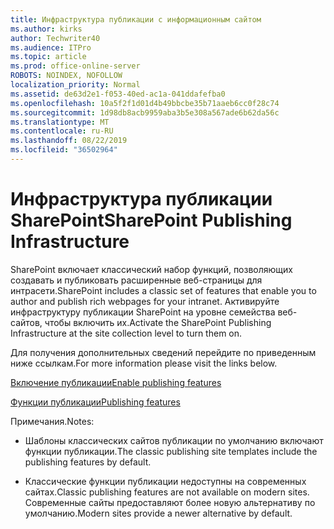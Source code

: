 ```yaml
---
title: Инфраструктура публикации с информационным сайтом
ms.author: kirks
author: Techwriter40
ms.audience: ITPro
ms.topic: article
ms.prod: office-online-server
ROBOTS: NOINDEX, NOFOLLOW
localization_priority: Normal
ms.assetid: de63d2e1-f053-40ed-ac1a-041ddafefba0
ms.openlocfilehash: 10a5f2f1d01d4b49bbcbe35b71aaeb6cc0f28c74
ms.sourcegitcommit: 1d98db8acb9959aba3b5e308a567ade6b62da56c
ms.translationtype: MT
ms.contentlocale: ru-RU
ms.lasthandoff: 08/22/2019
ms.locfileid: "36502964"
---
```

# <a name="sharepoint-publishing-infrastructure"></a><span data-ttu-id="d4fa9-102">Инфраструктура публикации SharePoint</span><span class="sxs-lookup"><span data-stu-id="d4fa9-102">SharePoint Publishing Infrastructure</span></span>


<span data-ttu-id="d4fa9-103">SharePoint включает классический набор функций, позволяющих создавать и публиковать расширенные веб-страницы для интрасети.</span><span class="sxs-lookup"><span data-stu-id="d4fa9-103">SharePoint includes a classic set of features that enable you to author and publish rich webpages for your intranet.</span></span> <span data-ttu-id="d4fa9-104">Активируйте инфраструктуру публикации SharePoint на уровне семейства веб-сайтов, чтобы включить их.</span><span class="sxs-lookup"><span data-stu-id="d4fa9-104">Activate the SharePoint Publishing Infrastructure at the site collection level to turn them on.</span></span>

<span data-ttu-id="d4fa9-105">Для получения дополнительных сведений перейдите по приведенным ниже ссылкам.</span><span class="sxs-lookup"><span data-stu-id="d4fa9-105">For more information please visit the links below.</span></span>

[<span data-ttu-id="d4fa9-106">Включение публикации</span><span class="sxs-lookup"><span data-stu-id="d4fa9-106">Enable publishing features</span></span>](https://support.office.com/article/Enable-publishing-features-479677A6-8B33-4AC7-907D-071C1C7E4518)

[<span data-ttu-id="d4fa9-107">Функции публикации</span><span class="sxs-lookup"><span data-stu-id="d4fa9-107">Publishing features</span></span>](https://support.office.com/article/Features-enabled-in-a-SharePoint-Online-publishing-site-3AB3810C-3C2C-4361-9D0E-0CBE666EA0B0?wt.mc_id=O365_Portal_MMaven#__toc336865553)

<span data-ttu-id="d4fa9-108">Примечания.</span><span class="sxs-lookup"><span data-stu-id="d4fa9-108">Notes:</span></span>

- <span data-ttu-id="d4fa9-109">Шаблоны классических сайтов публикации по умолчанию включают функции публикации.</span><span class="sxs-lookup"><span data-stu-id="d4fa9-109">The classic publishing site templates include the publishing features by default.</span></span>

- <span data-ttu-id="d4fa9-110">Классические функции публикации недоступны на современных сайтах.</span><span class="sxs-lookup"><span data-stu-id="d4fa9-110">Classic publishing features are not available on modern sites.</span></span> <span data-ttu-id="d4fa9-111">Современные сайты предоставляют более новую альтернативу по умолчанию.</span><span class="sxs-lookup"><span data-stu-id="d4fa9-111">Modern sites provide a newer alternative by default.</span></span>

